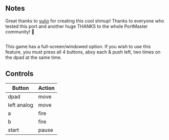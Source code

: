 ## Notes

Great thanks to [yuiio](https://yuiio.itch.io/the-last-space-fighter) for creating this cool shmup! Thanks to everyone who tested this port and another huge THANKS to the whole PortMaster community! 🎩

## 
This game has a full-screen/windowed option. If you wish to use this feature, you must press all 4 buttons, abxy each & push left, two times on the dpad at the same time. 

## Controls

| Button | Action |
|--|--| 
|dpad|move|
|left analog|move|
|a|fire|
|b|fire|
|start|pause|


